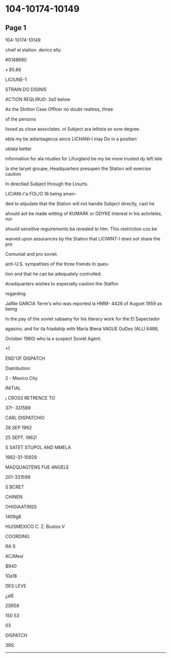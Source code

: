 # 104-10174-10149

## Page 1

104-10174-10149

chief el station. derico elly.

#0148690

• 85.86

LICIUNE-1

STRAIN DO DISINIS

ACTION REQLIRUD: 3a0 below

As the Stntlon Case Offlcer no doubt realtres, three

of the persons

lissed as close assoclates. ol Subject ara leltista so sore degree.

ebla my be adiantagecus aince LICHANI-l may Do in a positien

oblala better

information for ala ntudles for Lifurgland be my be more trusted dy left late

la she taryet groupe, Headquartero presupen the Station will exercise caution

In directlad Subject through the Linurts.

LICIANI-l'a FOL/O 18 belng amen-

ded to atipulate that the Station will not handle Subject directly, cast he

ahould aot be made witting of KUMARK or ODYKE Interest in his activleles, nor

should sensitlve reguirements ba rerealed to hIm. This restriction cos be

waived upon assurances by the Station that LICIWNT-l does sot share the pro

Comunlat and pro soviet.

anti-U.S. sympathies of the three friends In ques-

tion and that he can be adequately controlled.

Anadquarters wishes to especially caution the 3tatfon

regarding

JaINe GARCIA Terre's who was reported la HMM- 4426 of Auguet 1959 as being

In the pay of the soviet sabaany for his literary work for the El Sapectador

agasino, and for ila friadablp with Marla Blena VAGUE GoDes (ALLI 6486,

October 1960) who la a suspect Soviet Agent.

•1

END'OF DISPATCH

Diatribution:

2 - Mexico City

INITIAL

¡ CROSS RETRENCE TO

37!- 331589

CARL DISPATCHIO

28 SEP 1962

25 SEPT. 1962!

S SATET STUPOL AND MMELA

1982-31-10929

MADQUAGTENS FUE ANGELE

201-331599

S BCRET

CHINEN

OHIGIAATINSS

1409g8

HU/SMEXICO C. Z. Bustos V

COORDING

RA S

AC/MexI

$940

10a18

DES LEVE

¿alE

2SR58

150 53

03

DISPATCH

3RS

---

